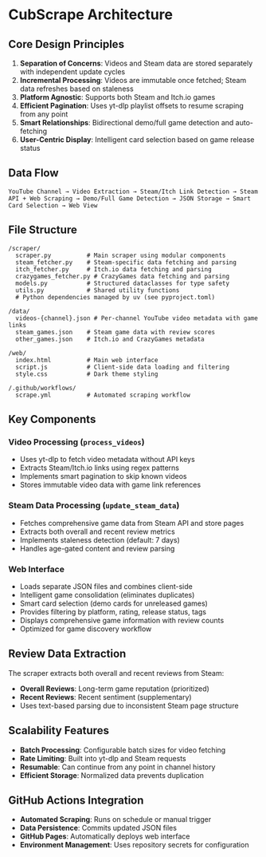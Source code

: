 # CubScrape Architecture

## Core Design Principles

1. **Separation of Concerns**: Videos and Steam data are stored separately with independent update cycles
2. **Incremental Processing**: Videos are immutable once fetched; Steam data refreshes based on staleness
3. **Platform Agnostic**: Supports both Steam and Itch.io games
4. **Efficient Pagination**: Uses yt-dlp playlist offsets to resume scraping from any point
5. **Smart Relationships**: Bidirectional demo/full game detection and auto-fetching
6. **User-Centric Display**: Intelligent card selection based on game release status

## Data Flow

```
YouTube Channel → Video Extraction → Steam/Itch Link Detection → Steam API + Web Scraping → Demo/Full Game Detection → JSON Storage → Smart Card Selection → Web View
```

## File Structure

```
/scraper/
  scraper.py          # Main scraper using modular components
  steam_fetcher.py    # Steam-specific data fetching and parsing
  itch_fetcher.py     # Itch.io data fetching and parsing
  crazygames_fetcher.py # CrazyGames data fetching and parsing
  models.py           # Structured dataclasses for type safety
  utils.py            # Shared utility functions
  # Python dependencies managed by uv (see pyproject.toml)
  
/data/
  videos-{channel}.json # Per-channel YouTube video metadata with game links
  steam_games.json    # Steam game data with review scores
  other_games.json    # Itch.io and CrazyGames metadata
  
/web/
  index.html          # Main web interface
  script.js           # Client-side data loading and filtering
  style.css           # Dark theme styling
  
/.github/workflows/
  scrape.yml          # Automated scraping workflow
```

## Key Components

### Video Processing (`process_videos`)
- Uses yt-dlp to fetch video metadata without API keys
- Extracts Steam/Itch.io links using regex patterns
- Implements smart pagination to skip known videos
- Stores immutable video data with game link references

### Steam Data Processing (`update_steam_data`)
- Fetches comprehensive game data from Steam API and store pages
- Extracts both overall and recent review metrics
- Implements staleness detection (default: 7 days)
- Handles age-gated content and review parsing

### Web Interface
- Loads separate JSON files and combines client-side
- Intelligent game consolidation (eliminates duplicates)
- Smart card selection (demo cards for unreleased games)
- Provides filtering by platform, rating, release status, tags
- Displays comprehensive game information with review counts
- Optimized for game discovery workflow

## Review Data Extraction

The scraper extracts both overall and recent reviews from Steam:
- **Overall Reviews**: Long-term game reputation (prioritized)
- **Recent Reviews**: Recent sentiment (supplementary)
- Uses text-based parsing due to inconsistent Steam page structure

## Scalability Features

- **Batch Processing**: Configurable batch sizes for video fetching
- **Rate Limiting**: Built into yt-dlp and Steam requests
- **Resumable**: Can continue from any point in channel history
- **Efficient Storage**: Normalized data prevents duplication

## GitHub Actions Integration

- **Automated Scraping**: Runs on schedule or manual trigger
- **Data Persistence**: Commits updated JSON files
- **GitHub Pages**: Automatically deploys web interface
- **Environment Management**: Uses repository secrets for configuration